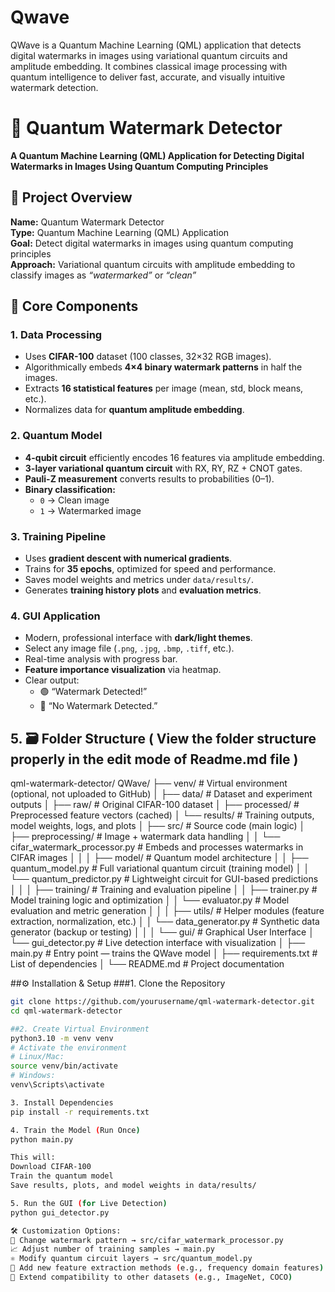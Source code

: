# Qwave
QWave is a Quantum Machine Learning (QML) application that detects digital watermarks in images using variational quantum circuits and amplitude embedding. It combines classical image processing with quantum intelligence to deliver fast, accurate, and visually intuitive watermark detection.

# 🚀 Quantum Watermark Detector

**A Quantum Machine Learning (QML) Application for Detecting Digital Watermarks in Images Using Quantum Computing Principles**

## 📌 Project Overview

**Name:** Quantum Watermark Detector  
**Type:** Quantum Machine Learning (QML) Application  
**Goal:** Detect digital watermarks in images using quantum computing principles  
**Approach:** Variational quantum circuits with amplitude embedding to classify images as *“watermarked”* or *“clean”*

## 🧩 Core Components
### 1. Data Processing
- Uses **CIFAR-100** dataset (100 classes, 32×32 RGB images).  
- Algorithmically embeds **4×4 binary watermark patterns** in half the images.  
- Extracts **16 statistical features** per image (mean, std, block means, etc.).  
- Normalizes data for **quantum amplitude embedding**.

### 2. Quantum Model
- **4-qubit circuit** efficiently encodes 16 features via amplitude embedding.  
- **3-layer variational quantum circuit** with RX, RY, RZ + CNOT gates.  
- **Pauli-Z measurement** converts results to probabilities (0–1).  
- **Binary classification:**  
  - `0` → Clean image  
  - `1` → Watermarked image  

### 3. Training Pipeline
- Uses **gradient descent with numerical gradients**.  
- Trains for **35 epochs**, optimized for speed and performance.  
- Saves model weights and metrics under `data/results/`.  
- Generates **training history plots** and **evaluation metrics**.

### 4. GUI Application
- Modern, professional interface with **dark/light themes**.  
- Select any image file (`.png`, `.jpg`, `.bmp`, `.tiff`, etc.).  
- Real-time analysis with progress bar.  
- **Feature importance visualization** via heatmap.  
- Clear output:  
  - 🟢 “Watermark Detected!”  
  - 🔵 “No Watermark Detected.”


## 5. 🗃️ Folder Structure ( View the folder structure properly in the edit mode of Readme.md file )
qml-watermark-detector/
QWave/
├── venv/ # Virtual environment (optional, not uploaded to GitHub)
│
├── data/ # Dataset and experiment outputs
│ ├── raw/ # Original CIFAR-100 dataset
│ ├── processed/ # Preprocessed feature vectors (cached)
│ └── results/ # Training outputs, model weights, logs, and plots
│
├── src/ # Source code (main logic)
│ ├── preprocessing/ # Image + watermark data handling
│ │ └── cifar_watermark_processor.py # Embeds and processes watermarks in CIFAR images
│ │
│ ├── model/ # Quantum model architecture
│ │ ├── quantum_model.py # Full variational quantum circuit (training model)
│ │ └── quantum_predictor.py # Lightweight circuit for GUI-based predictions
│ │
│ ├── training/ # Training and evaluation pipeline
│ │ ├── trainer.py # Model training logic and optimization
│ │ └── evaluator.py # Model evaluation and metric generation
│ │
│ ├── utils/ # Helper modules (feature extraction, normalization, etc.)
│ │ └── data_generator.py # Synthetic data generator (backup or testing)
│ │
│ └── gui/ # Graphical User Interface
│ └── gui_detector.py # Live detection interface with visualization
│
├── main.py # Entry point — trains the QWave model
│
├── requirements.txt # List of dependencies
│
└── README.md # Project documentation

##⚙️ Installation & Setup
###1. Clone the Repository
```bash
git clone https://github.com/yourusername/qml-watermark-detector.git
cd qml-watermark-detector

##2. Create Virtual Environment
python3.10 -m venv venv
# Activate the environment
# Linux/Mac:
source venv/bin/activate
# Windows:
venv\Scripts\activate

3. Install Dependencies
pip install -r requirements.txt

4. Train the Model (Run Once)
python main.py

This will:
Download CIFAR-100
Train the quantum model
Save results, plots, and model weights in data/results/

5. Run the GUI (for Live Detection)
python gui_detector.py

🛠️ Customization Options:
🔧 Change watermark pattern → src/cifar_watermark_processor.py
📈 Adjust number of training samples → main.py
⚛️ Modify quantum circuit layers → src/quantum_model.py
🧮 Add new feature extraction methods (e.g., frequency domain features)
📂 Extend compatibility to other datasets (e.g., ImageNet, COCO)

